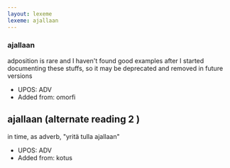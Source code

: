 ```yaml
---
layout: lexeme
lexeme: ajallaan
---
```


###  ajallaan

adposition is rare and I haven't found good examples after I started documenting these stuffs, so it may be deprecated and removed in future versions
* UPOS:  ADV
* Added from:  omorfi


## ajallaan (alternate reading 2 )

in time, as adverb, "yritä tulla ajallaan"
* UPOS:  ADV
* Added from:  kotus

